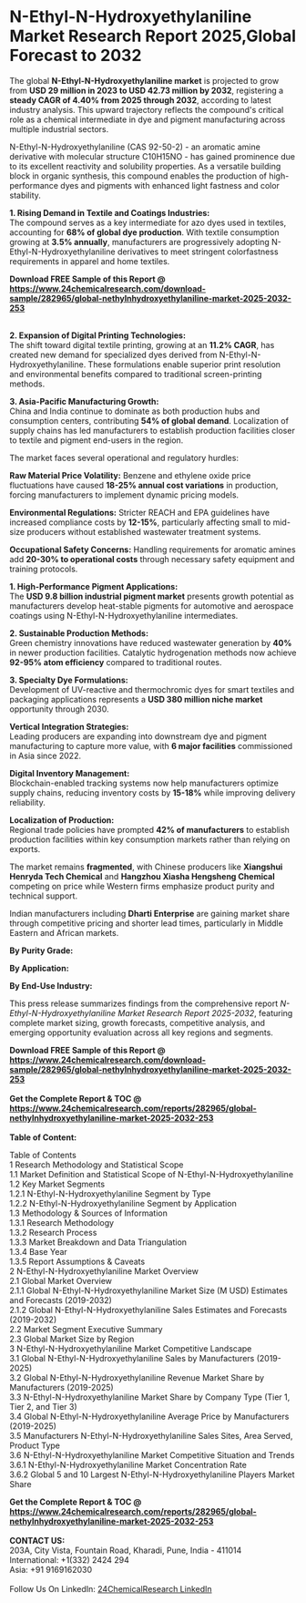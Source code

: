<h1>N-Ethyl-N-Hydroxyethylaniline Market Research Report 2025,Global Forecast to 2032</h1><p>The global <strong>N-Ethyl-N-Hydroxyethylaniline market</strong> is projected to grow from <strong>USD 29 million in 2023 to USD 42.73 million by 2032</strong>, registering a <strong>steady CAGR of 4.40% from 2025 through 2032</strong>, according to latest industry analysis. This upward trajectory reflects the compound's critical role as a chemical intermediate in dye and pigment manufacturing across multiple industrial sectors.</p><p>N-Ethyl-N-Hydroxyethylaniline (CAS 92-50-2) - an aromatic amine derivative with molecular structure C10H15NO - has gained prominence due to its excellent reactivity and solubility properties. As a versatile building block in organic synthesis, this compound enables the production of high-performance dyes and pigments with enhanced light fastness and color stability.</p><p><strong>1. Rising Demand in Textile and Coatings Industries:</strong><br>
The compound serves as a key intermediate for azo dyes used in textiles, accounting for <strong>68% of global dye production</strong>. With textile consumption growing at <strong>3.5% annually</strong>, manufacturers are progressively adopting N-Ethyl-N-Hydroxyethylaniline derivatives to meet stringent colorfastness requirements in apparel and home textiles.</p><div><b>Download FREE Sample of this Report @ 
            <a href="https://www.24chemicalresearch.com/download-sample/282965/global-nethylnhydroxyethylaniline-market-2025-2032-253">
            https://www.24chemicalresearch.com/download-sample/282965/global-nethylnhydroxyethylaniline-market-2025-2032-253</a></b></div><br><p><strong>2. Expansion of Digital Printing Technologies:</strong><br>
The shift toward digital textile printing, growing at an <strong>11.2% CAGR</strong>, has created new demand for specialized dyes derived from N-Ethyl-N-Hydroxyethylaniline. These formulations enable superior print resolution and environmental benefits compared to traditional screen-printing methods.</p><p><strong>3. Asia-Pacific Manufacturing Growth:</strong><br>
China and India continue to dominate as both production hubs and consumption centers, contributing <strong>54% of global demand</strong>. Localization of supply chains has led manufacturers to establish production facilities closer to textile and pigment end-users in the region.</p><p>The market faces several operational and regulatory hurdles:</p><p><strong>Raw Material Price Volatility:</strong> Benzene and ethylene oxide price fluctuations have caused <strong>18-25% annual cost variations</strong> in production, forcing manufacturers to implement dynamic pricing models.</p><p><strong>Environmental Regulations:</strong> Stricter REACH and EPA guidelines have increased compliance costs by <strong>12-15%</strong>, particularly affecting small to mid-size producers without established wastewater treatment systems.</p><p><strong>Occupational Safety Concerns:</strong> Handling requirements for aromatic amines add <strong>20-30% to operational costs</strong> through necessary safety equipment and training protocols.</p><p><strong>1. High-Performance Pigment Applications:</strong><br>
The <strong>USD 9.8 billion industrial pigment market</strong> presents growth potential as manufacturers develop heat-stable pigments for automotive and aerospace coatings using N-Ethyl-N-Hydroxyethylaniline intermediates.</p><p><strong>2. Sustainable Production Methods:</strong><br>
Green chemistry innovations have reduced wastewater generation by <strong>40%</strong> in newer production facilities. Catalytic hydrogenation methods now achieve <strong>92-95% atom efficiency</strong> compared to traditional routes.</p><p><strong>3. Specialty Dye Formulations:</strong><br>
Development of UV-reactive and thermochromic dyes for smart textiles and packaging applications represents a <strong>USD 380 million niche market</strong> opportunity through 2030.</p><p><strong>Vertical Integration Strategies:</strong><br>
	Leading producers are expanding into downstream dye and pigment manufacturing to capture more value, with <strong>6 major facilities</strong> commissioned in Asia since 2022.</p><p><strong>Digital Inventory Management:</strong><br>
	Blockchain-enabled tracking systems now help manufacturers optimize supply chains, reducing inventory costs by <strong>15-18%</strong> while improving delivery reliability.</p><p><strong>Localization of Production:</strong><br>
	Regional trade policies have prompted <strong>42% of manufacturers</strong> to establish production facilities within key consumption markets rather than relying on exports.</p><p>The market remains <strong>fragmented</strong>, with Chinese producers like <strong>Xiangshui Henryda Tech Chemical</strong> and <strong>Hangzhou Xiasha Hengsheng Chemical</strong> competing on price while Western firms emphasize product purity and technical support.</p><p>Indian manufacturers including <strong>Dharti Enterprise</strong> are gaining market share through competitive pricing and shorter lead times, particularly in Middle Eastern and African markets.</p><p><strong>By Purity Grade:</strong></p><p><strong>By Application:</strong></p><p><strong>By End-Use Industry:</strong></p><p>This press release summarizes findings from the comprehensive report <em>N-Ethyl-N-Hydroxyethylaniline Market Research Report 2025-2032</em>, featuring complete market sizing, growth forecasts, competitive analysis, and emerging opportunity evaluation across all key regions and segments.</p><div><b>Download FREE Sample of this Report @ 
            <a href="https://www.24chemicalresearch.com/download-sample/282965/global-nethylnhydroxyethylaniline-market-2025-2032-253">
            https://www.24chemicalresearch.com/download-sample/282965/global-nethylnhydroxyethylaniline-market-2025-2032-253</a></b></div><br><div><b>Get the Complete Report & TOC @ 
            <a href="https://www.24chemicalresearch.com/reports/282965/global-nethylnhydroxyethylaniline-market-2025-2032-253">
            https://www.24chemicalresearch.com/reports/282965/global-nethylnhydroxyethylaniline-market-2025-2032-253</a></b></div><br>
            <b>Table of Content:</b><p>Table of Contents<br />
1 Research Methodology and Statistical Scope<br />
1.1 Market Definition and Statistical Scope of N-Ethyl-N-Hydroxyethylaniline<br />
1.2 Key Market Segments<br />
1.2.1 N-Ethyl-N-Hydroxyethylaniline Segment by Type<br />
1.2.2 N-Ethyl-N-Hydroxyethylaniline Segment by Application<br />
1.3 Methodology & Sources of Information<br />
1.3.1 Research Methodology<br />
1.3.2 Research Process<br />
1.3.3 Market Breakdown and Data Triangulation<br />
1.3.4 Base Year<br />
1.3.5 Report Assumptions & Caveats<br />
2 N-Ethyl-N-Hydroxyethylaniline Market Overview<br />
2.1 Global Market Overview<br />
2.1.1 Global N-Ethyl-N-Hydroxyethylaniline Market Size (M USD) Estimates and Forecasts (2019-2032)<br />
2.1.2 Global N-Ethyl-N-Hydroxyethylaniline Sales Estimates and Forecasts (2019-2032)<br />
2.2 Market Segment Executive Summary<br />
2.3 Global Market Size by Region<br />
3 N-Ethyl-N-Hydroxyethylaniline Market Competitive Landscape<br />
3.1 Global N-Ethyl-N-Hydroxyethylaniline Sales by Manufacturers (2019-2025)<br />
3.2 Global N-Ethyl-N-Hydroxyethylaniline Revenue Market Share by Manufacturers (2019-2025)<br />
3.3 N-Ethyl-N-Hydroxyethylaniline Market Share by Company Type (Tier 1, Tier 2, and Tier 3)<br />
3.4 Global N-Ethyl-N-Hydroxyethylaniline Average Price by Manufacturers (2019-2025)<br />
3.5 Manufacturers N-Ethyl-N-Hydroxyethylaniline Sales Sites, Area Served, Product Type<br />
3.6 N-Ethyl-N-Hydroxyethylaniline Market Competitive Situation and Trends<br />
3.6.1 N-Ethyl-N-Hydroxyethylaniline Market Concentration Rate<br />
3.6.2 Global 5 and 10 Largest N-Ethyl-N-Hydroxyethylaniline Players Market Share </p><div><b>Get the Complete Report & TOC @ 
            <a href="https://www.24chemicalresearch.com/reports/282965/global-nethylnhydroxyethylaniline-market-2025-2032-253">
            https://www.24chemicalresearch.com/reports/282965/global-nethylnhydroxyethylaniline-market-2025-2032-253</a></b></div><br><b>CONTACT US:</b><br>
            203A, City Vista, Fountain Road, Kharadi, Pune, India - 411014<br>
            International: +1(332) 2424 294<br>
            Asia: +91 9169162030 <br><br>
            Follow Us On LinkedIn: <a href="https://www.linkedin.com/company/24chemicalresearch/">24ChemicalResearch LinkedIn</a>